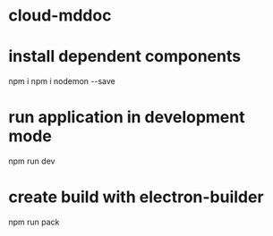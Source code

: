 # cloud-mddoc

# install dependent components
npm i
npm i nodemon --save

# run application in development mode
npm run dev

# create build with electron-builder
npm run pack
